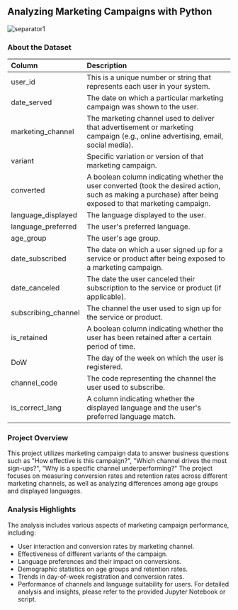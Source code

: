 ## Analyzing Marketing Campaigns with Python
![separator1](https://i.imgur.com/ZUWYTii.png)

### About the Dataset

| Column | Description |
|:--------------------------|:--------------------------------------------------|
| user_id | This is a unique number or string that represents each user in your system. |
| date_served | The date on which a particular marketing campaign was shown to the user. |
| marketing_channel | The marketing channel used to deliver that advertisement or marketing campaign (e.g., online advertising, email, social media). |
| variant | Specific variation or version of that marketing campaign. |
| converted | A boolean column indicating whether the user converted (took the desired action, such as making a purchase) after being exposed to that marketing campaign. |
| language_displayed | The language displayed to the user. |
| language_preferred | The user's preferred language. |
| age_group | The user's age group. |
| date_subscribed | The date on which a user signed up for a service or product after being exposed to a marketing campaign. |
| date_canceled | The date the user canceled their subscription to the service or product (if applicable). |
| subscribing_channel | The channel the user used to sign up for the service or product. |
| is_retained | A boolean column indicating whether the user has been retained after a certain period of time. |
| DoW | The day of the week on which the user is registered. |
| channel_code | The code representing the channel the user used to subscribe. |
| is_correct_lang | A column indicating whether the displayed language and the user's preferred language match. |

### Project Overview
This project utilizes marketing campaign data to answer business questions such as "How effective is this campaign?", "Which channel drives the most sign-ups?", "Why is a specific channel underperforming?" The project focuses on measuring conversion rates and retention rates across different marketing channels, as well as analyzing differences among age groups and displayed languages.

### Analysis Highlights
The analysis includes various aspects of marketing campaign performance, including:

- User interaction and conversion rates by marketing channel.
- Effectiveness of different variants of the campaign.
- Language preferences and their impact on conversions.
- Demographic statistics on age groups and retention rates.
- Trends in day-of-week registration and conversion rates.
- Performance of channels and language suitability for users.
For detailed analysis and insights, please refer to the provided Jupyter Notebook or script.
